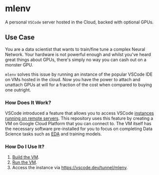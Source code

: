 # mlenv

A personal `VSCode` server hosted in the Cloud, backed with optional GPUs.

## Use Case

You are a data scientist that wants to train/fine tune a complex Neural
Network. Your hardware is not powerful enough and whilst you've heard great
things about GPUs, there's simply no way you can cash out on a monster GPU.

`mlenv` solves this issue by running an instance of the popular VSCode IDE on
VMs hosted in the cloud. Now you have the power to attach and unattach GPUs at
will for a fraction of the cost when compared to buying one outright.

### How Does It Work?

VSCode introduced a feature that allows you to access VSCode [instances running
on remote servers][vscode-remote-tunnel]. This repository uses this feature by
creating a VM on Google Cloud Platform that you can connect to. The VM itself
has the necessary software pre-installed for you to focus on completing
Data Science tasks such as [EDA][eda] and training models.

### How Do I Use It?

1. [Build the VM][build-vm].
2. [Run the VM][run-vm].
3. Access the instance via https://vscode.dev/tunnel/mlenv.

[vscode-remote-tunnel]: https://code.visualstudio.com/docs/remote/tunnels
[eda]: https://en.wikipedia.org/wiki/Exploratory_data_analysis
[build-vm]: ./docs/how-to/build-the-vm.md
[run-vm]: ./docs/how-to/run-the-vm.md
